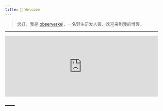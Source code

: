 ```yaml
---
title: 🎉 Welcome
---
```




 > 您好，我是 [observerkei](https://observerkei.top)，一名野生研发人猿，欢迎来到我的博客。
 
  
---

<div>
<iframe src="https://mhasbini.com/miscs/react-chrome-dino-demo/index.html" frameborder="0" scrolling="no" width="100%" height="200px" loading="lazy" ></iframe>
</div>
 





[_____](https://observerkei.top/)
